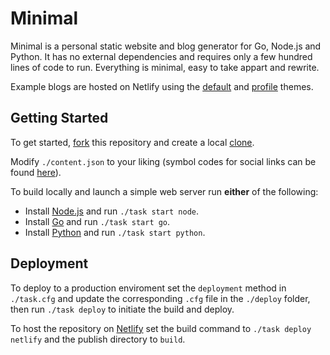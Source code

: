 # Minimal

Minimal is a personal static website and blog generator for Go, Node.js and Python. It has no external dependencies and requires only a few hundred lines of code to run. Everything is minimal, easy to take appart and rewrite.

Example blogs are hosted on Netlify using the [default](https://minimal-default.netlify.com) and [profile](https://minimal-profile.netlify.com) themes.

## Getting Started

To get started, [fork](https://help.github.com/articles/fork-a-repo) this repository and create a local [clone](https://help.github.com/articles/cloning-a-repository).

Modify `./content.json` to your liking (symbol codes for social links can be found [here](http://drinchev.github.io/monosocialiconsfont)). 

To build locally and launch a simple web server run **either** of the following: 

* Install [Node.js](https://nodejs.org/en/download) and run `./task start node`.
* Install [Go](https://golang.org/doc/install) and run `./task start go`.
* Install [Python](https://www.python.org/downloads/) and run `./task start python`.

## Deployment

To deploy to a production enviroment set the `deployment` method in `./task.cfg` and update the corresponding `.cfg` file in the `./deploy` folder, then run `./task deploy` to initiate the build and deploy.

To host the repository on [Netlify](http://www.netlify.com) set the build command to `./task deploy netlify` and the publish directory to `build`.